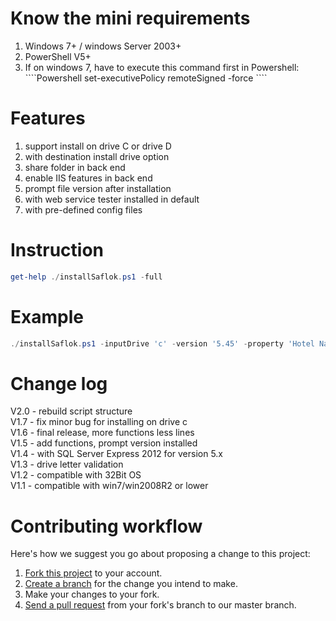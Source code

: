 # Know the mini requirements
<ol>
    <li> Windows 7+ / windows Server 2003+ </li>
    <li> PowerShell V5+ </li>
    <li> If on windows 7, have to execute this command first in Powershell: <br />
    ````Powershell 
    set-executivePolicy remoteSigned -force 
    ```` 
    </li>
</ol>

# Features
<ol>
    <li> support install on drive C or drive D </li>
    <li> with destination install drive option </li>
    <li> share folder in back end  </li>
    <li> enable IIS features in back end  </li>
    <li> prompt file version after installation  </li>
    <li> with web service tester installed in default  </li>
    <li> with pre-defined config files  </li>
</ol>

# Instruction
````Powershell
get-help ./installSaflok.ps1 -full
````

# Example
````Powershell
./installSaflok.ps1 -inputDrive 'c' -version '5.45' -property 'Hotel Name' -vendor 'dormakaba'
````

# Change log
V2.0 - rebuild script structure <br />
V1.7 - fix minor bug for installing on drive c <br />
V1.6 - final release, more functions less lines <br />
V1.5 - add functions, prompt version installed <br />
V1.4 - with SQL Server Express 2012 for version 5.x <br />
V1.3 - drive letter validation <br />
V1.2 - compatible with 32Bit OS <br />
V1.1 - compatible with win7/win2008R2 or lower <br />

# Contributing workflow
Here's how we suggest you go about proposing a change to this project:<br />
<ol>
    <li><a href="https://help.github.com/articles/fork-a-repo/">Fork this project</a> to your account. </li>
    <li><a href="https://help.github.com/articles/creating-and-deleting-branches-within-your-repository">Create a branch</a> for the change you intend to make.</li>
    <li>Make your changes to your fork.</li>
    <li><a href="https://help.github.com/articles/using-pull-requests/">Send a pull request</a> from your fork's branch to our master branch.</li>
</ol>
